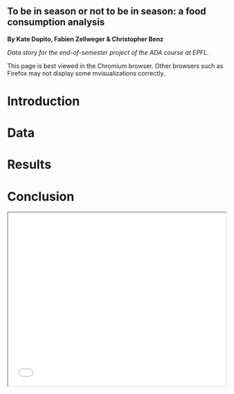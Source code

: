 ## To be in season or not to be in season: a food consumption analysis

<p>
  <strong>By Kate Dopito, Fabien Zellweger & Christopher Benz</strong>
</p>

<p>
  <em>Data story for the end-of-semester project of the ADA course at EPFL.</em>
</p>

<p>
  This page is best viewed in the Chromium browser. Other browsers such as Firefox may not display some mvisualizations correctly.
</p>


<h1>Introduction</h1>

<h1>Data</h1>


<h1>Results</h1>

<link rel="import" href="us_map.html">
<!--<iframe src="us_map.html" width="100%" height="400">hmm kay</iframe>-->



<h1>Conclusion</h1>

<iframe src="map_test.html" width="100%" height="400"></iframe>

